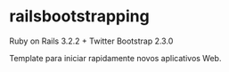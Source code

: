 railsbootstrapping
==================

Ruby on Rails 3.2.2 + Twitter Bootstrap 2.3.0

Template para iniciar rapidamente novos aplicativos Web.
